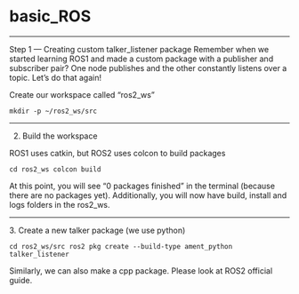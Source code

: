 <h1>basic_ROS</h1>
<hr>
   
Step 1 — Creating custom talker_listener package
Remember when we started learning ROS1 and made a custom package with a publisher and subscriber pair? One node publishes and the other constantly listens over a topic. Let’s do that again!

Create our workspace called “ros2_ws”
<div>
<code>mkdir -p ~/ros2_ws/src</code>
</div>
<hr>

2. Build the workspace

ROS1 uses catkin, but ROS2 uses colcon to build packages

<code>cd ros2_ws
colcon build
</code>

At this point, you will see “0 packages finished” in the terminal (because there are no packages yet). Additionally, you will now have build, install and logs folders in the ros2_ws.

<hr>
3. Create a new talker package (we use python)
   
<code>cd ros2_ws/src
ros2 pkg create --build-type ament_python talker_listener
</code>

Similarly, we can also make a cpp package. Please look at ROS2 official guide.
